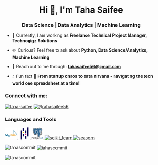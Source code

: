<h1 align="center">Hi 👋, I'm Taha Saifee</h1>
<h3 align="center">Data Science | Data Analytics | Machine Learning</h3>

- 📁 Currently, I am working as **Freelance Technical Project Manager, Technogigz Solutions**

- ✏️ Curious? Feel free to ask about **Python, Data Science/Analytics, Machine Learning**

- 📩 Reach out to me through: **tahasaifee56@gmail.com**

- ⚡ Fun fact **🚀 From startup chaos to data nirvana - navigating the tech world one spreadsheet at a time!**

<h3 align="left">Connect with me:</h3>
<p align="left">
<a href="https://linkedin.com/in/taha-saifee" target="blank"><img align="center" src="https://raw.githubusercontent.com/rahuldkjain/github-profile-readme-generator/master/src/images/icons/Social/linked-in-alt.svg" alt="taha-saifee" height="30" width="40" /></a>
<a href="https://medium.com/@tahasaifee56" target="blank"><img align="center" src="https://raw.githubusercontent.com/rahuldkjain/github-profile-readme-generator/master/src/images/icons/Social/medium.svg" alt="@tahasaifee56" height="30" width="40" /></a>
</p>

<h3 align="left">Languages and Tools:</h3>
<p align="left"> <a href="https://www.mysql.com/" target="_blank" rel="noreferrer"> <img src="https://raw.githubusercontent.com/devicons/devicon/master/icons/mysql/mysql-original-wordmark.svg" alt="mysql" width="40" height="40"/> </a> <a href="https://pandas.pydata.org/" target="_blank" rel="noreferrer"> <img src="https://raw.githubusercontent.com/devicons/devicon/2ae2a900d2f041da66e950e4d48052658d850630/icons/pandas/pandas-original.svg" alt="pandas" width="40" height="40"/> </a> <a href="https://www.postgresql.org" target="_blank" rel="noreferrer"> <img src="https://raw.githubusercontent.com/devicons/devicon/master/icons/postgresql/postgresql-original-wordmark.svg" alt="postgresql" width="40" height="40"/> </a> <a href="https://scikit-learn.org/" target="_blank" rel="noreferrer"> <img src="https://upload.wikimedia.org/wikipedia/commons/0/05/Scikit_learn_logo_small.svg" alt="scikit_learn" width="40" height="40"/> </a> <a href="https://seaborn.pydata.org/" target="_blank" rel="noreferrer"> <img src="https://seaborn.pydata.org/_images/logo-mark-lightbg.svg" alt="seaborn" width="40" height="40"/> </a> </p>

<p><img align="left" src="https://github-readme-stats.vercel.app/api/top-langs?username=tahascommit&show_icons=true&locale=en&layout=compact" alt="tahascommit" /></p>

<p>&nbsp;<img align="center" src="https://github-readme-stats.vercel.app/api?username=tahascommit&show_icons=true&locale=en" alt="tahascommit" /></p>

<p><img align="center" src="https://github-readme-streak-stats.herokuapp.com/?user=tahascommit&" alt="tahascommit" /></p>
